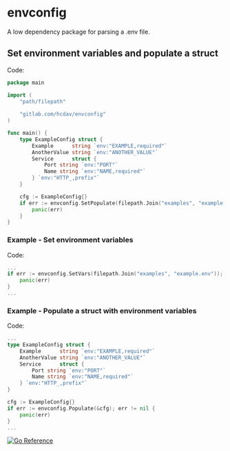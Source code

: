 # envconfig

A low dependency package for parsing a .env file.

## Set environment variables and populate a struct

Code:
```go
package main

import (
	"path/filepath"
	
	"gitlab.com/hcdav/envconfig"
)

func main() {
	type ExampleConfig struct {
		Example      string `env:"EXAMPLE,required"`
		AnotherValue string `env:"ANOTHER_VALUE"`
		Service      struct {
			Port string `env:"PORT"`
			Name string `env:"NAME,required"`
		} `env:"HTTP_,prefix"`
	}

	cfg := ExampleConfig{}
	if err := envconfig.SetPopulate(filepath.Join("examples", "example.env"), &cfg); err != nil {
		panic(err)
	}
}
```

### Example - Set environment variables

Code:
```go
...
if err := envconfig.SetVars(filepath.Join("examples", "example.env")); err != nil {
	panic(err)
}
...
```

### Example - Populate a struct with environment variables

Code:
```go
...
type ExampleConfig struct {
    Example      string `env:"EXAMPLE,required"`
    AnotherValue string `env:"ANOTHER_VALUE"`
    Service      struct {
        Port string `env:"PORT"`
        Name string `env:"NAME,required"`
    } `env:"HTTP_,prefix"`
}

cfg := ExampleConfig{}
if err := envconfig.Populate(&cfg); err != nil {
    panic(err)
}
...
```

[![Go Reference](https://pkg.go.dev/badge/gitlab.com/hcdav/envconfig.svg)](https://pkg.go.dev/gitlab.com/hcdav/envconfig)
